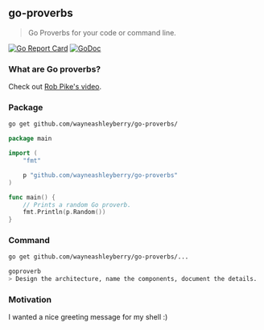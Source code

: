 ## go-proverbs

> Go Proverbs for your code or command line.

[![Go Report Card](https://goreportcard.com/badge/github.com/wayneashleyberry/go-proverbs)](https://goreportcard.com/report/github.com/wayneashleyberry/go-proverbs)
[![GoDoc](https://godoc.org/github.com/wayneashleyberry/go-proverbs?status.svg)](https://godoc.org/github.com/wayneashleyberry/go-proverbs)

### What are Go proverbs?

Check out [Rob Pike's video](https://www.youtube.com/watch?v=PAAkCSZUG1c).

### Package

```sh
go get github.com/wayneashleyberry/go-proverbs/
```

```go
package main

import (
	"fmt"

	p "github.com/wayneashleyberry/go-proverbs"
)

func main() {
    // Prints a random Go proverb.
	fmt.Println(p.Random())
}
```

### Command

```sh
go get github.com/wayneashleyberry/go-proverbs/...
```

```sh
goproverb
> Design the architecture, name the components, document the details.
```

### Motivation

I wanted a nice greeting message for my shell :)
